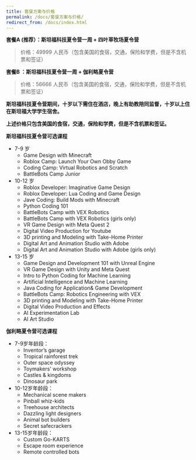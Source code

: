 ```yaml
---
title: 套餐方案与价格
permalink: /docs/套餐方案与价格/
redirect_from: /docs/index.html
---
```


**套餐A (推荐）：斯坦福科技夏令营一周 + 四叶草牧场夏令营** 

> 价格：49999 人民币（包含美国的食宿，交通，保险和学费，但是不含机票和签证）


**套餐B ：斯坦福科技夏令营一周 + 伽利略夏令营** 

> 价格：56666 人民币（包含美国的食宿，交通，保险和学费，但是不含机票和签证）

**斯坦福科技夏令营期间，十岁以下需住在酒店，晚上有助教陪同监督，十岁以上住在斯坦福大学学生宿舍。**

**上述价格只包含美国的食宿，交通，保险和学费，但是不含机票和签证。**


**斯坦福科技夏令营可选课程**

* 7-9 岁
  * Game Design with Minecraft
  * Roblox Camp: Launch Your Own Obby Game
  * Coding Camp: Virtual Robotics and Scratch
  * BattleBots Camp Junior
* 10-12 岁
  * Roblox Developer: Imaginative Game Design
  * Roblox Developer: Lua Coding and Game Design
  * Jave Coding: Build Mods with Minecraft
  * Python Coding 101
  * BattleBots Camp with VEX Robotics
  * BattleBots Camp with VEX Robotics (girls only)
  * VR Game Design with Meta Quest 2
  * Digital Video Production for Youtube
  * 3D printing and Modeling with Take-Home Printer
  * Digital Art and Animation Studio with Adobe
  * Digital Art and Animation Studio with Adobe (girls only)
* 13-15 岁
  * Game Design and Development 101 with Unreal Engine
  * VR Game Design with Unity and Meta Quest
  * Intro to Python Coding for Machine Learning
  * Artificial Intelligence and Machine Learning
  * Java Coding for Application& Game Development
  * BattleBots Camp: Robotics Engineering with VEX
  * 3D printing and Modeling with Take-Home Printer
  * Digital Video Production and Effects
  * AI Experimentation Lab
  * AI Art Studio

**伽利略夏令营可选课程**
* 7-9岁年龄段： 
  * Inventor’s garage 
  * Tropical rainforest trek 
  * Outer space odyssey 
  * Toymakers’ workshop
  * Castles & kingdoms
  * Dinosaur park
* 10-12岁年龄段：
  * Mechanical scene makers
  * Pinball whiz-kids
  * Treehouse architects
  * Dazzling light designers
  * Animal bot builders
  * Secret safecrackers
* 13-15岁年龄段：
  * Custom Go-KARTS
  * Escape room experience 
  * Remote controlled bots


